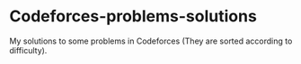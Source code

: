 # Codeforces-problems-solutions
My solutions to some problems in Codeforces (They are sorted according to difficulty).
